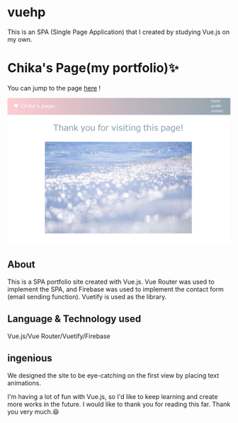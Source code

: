  # vuehp

This is an SPA (Single Page Application) that I created by studying Vue.js on my own.
# Chika's Page(my portfolio):sparkles:

You can jump to the page [here](https://my-vue-contact.web.app/ "my-vue-contact.web.app") !

![Chika's site](https://raw.githubusercontent.com/nekosangood110/VueHP/images/images/md.png)



## About
This is a SPA portfolio site created with Vue.js. Vue Router was used to implement the SPA, and Firebase was used to implement the contact form (email sending function). Vuetify is used as the library.

## Language & Technology used
Vue.js/Vue Router/Vuetify/Firebase

## ingenious
We designed the site to be eye-catching on the first view by placing text animations.


I'm having a lot of fun with Vue.js, so I'd like to keep learning and create more works in the future.
I would like to thank you for reading this far. Thank you very much.:laughing:
